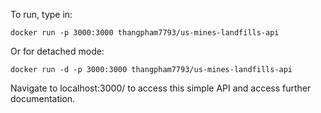 To run, type in:

    docker run -p 3000:3000 thangpham7793/us-mines-landfills-api

Or for detached mode:

    docker run -d -p 3000:3000 thangpham7793/us-mines-landfills-api

Navigate to localhost:3000/ to access this simple API and access further documentation.
